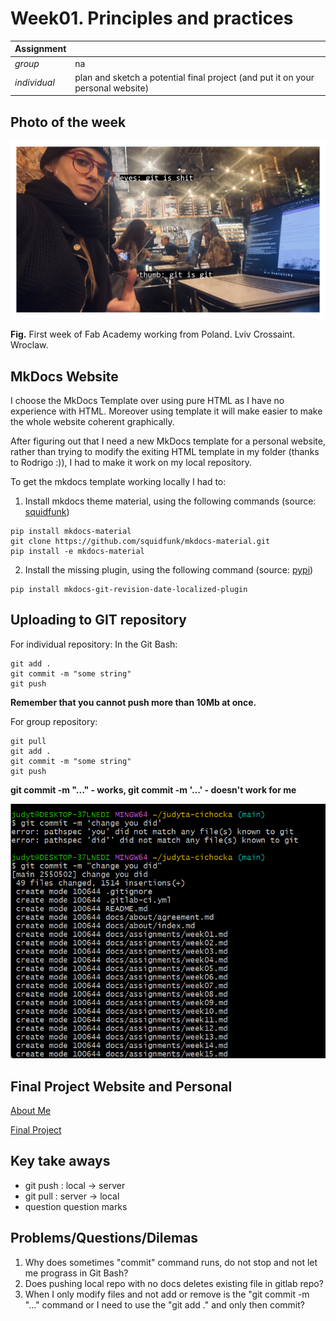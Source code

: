# **Week01.** Principles and practices

|Assignment    |                          |
| ----------- | ------------------------------------ |
| *group*       |  na
| *individual*      |plan and sketch a potential final project (and put it on your personal website) |


## Photo of the week

![](../images/week01/photo-of-the-week.png)

**Fig.** First week of Fab Academy working from Poland. Lviv Crossaint. Wroclaw.


## MkDocs Website

I choose the MkDocs Template over using pure HTML as I have no experience with HTML. Moreover using template it will make easier to make the whole website coherent graphically.

After figuring out that I need a new MkDocs template for a personal website, rather than trying to modify the exiting HTML template in my folder (thanks to Rodrigo :)), I had to make it work on my local repository.



To get the mkdocs template working locally I had to:

1. Install mkdocs theme material, using the following commands (source:  [squidfunk](https://squidfunk.github.io/mkdocs-material/getting-started/))

```
pip install mkdocs-material
git clone https://github.com/squidfunk/mkdocs-material.git
pip install -e mkdocs-material

```

2. Install the missing plugin, using the following command (source: [pypi](https://pypi.org/project/mkdocs-git-revision-date-localized-plugin/))


```
pip install mkdocs-git-revision-date-localized-plugin

```


## Uploading to GIT repository
For individual repository:
In the Git Bash:
```
git add .
git commit -m "some string"
git push
```
**Remember that you cannot push more than 10Mb at once.**

For group repository:
```
git pull
git add .
git commit -m "some string"
git push
```
**git commit -m "..." - works, git commit -m '...' - doesn't work for me**

![](../images/meme01.png)

## Final Project Website and Personal

[About Me](https://fabacademy.org/2023/labs/ciudadmexico/students/judyta-cichocka/about/)

[Final Project](https://fabacademy.org/2023/labs/ciudadmexico/students/judyta-cichocka/projects/final-project/#week-01)

## Key take aways

- git push : local -> server
- git pull : server -> local
- question question marks


## Problems/Questions/Dilemas
1. Why does sometimes "commit" command runs, do not stop and not let me prograss in Git Bash?
2. Does pushing local repo with no docs deletes existing file in gitlab repo?
3. When I only modify files and not add or remove is the "git commit -m "..." command or I need to use the "git add ." and only then commit?
